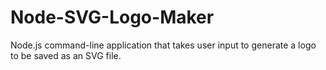 # Node-SVG-Logo-Maker
Node.js command-line application that takes user input to generate a logo to be saved as an SVG file.
